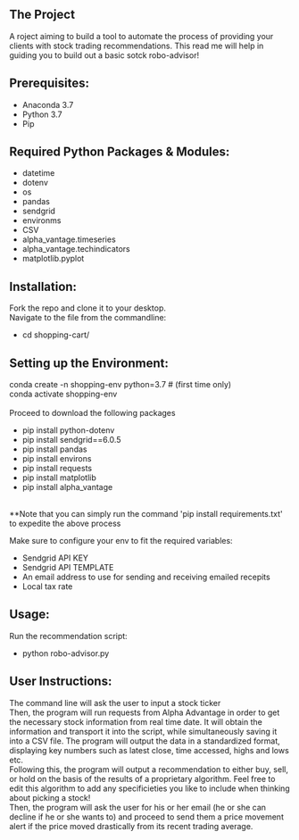 ## The Project
A roject aiming to build a tool to automate the process of providing your clients with stock trading recommendations. This read me will help in guiding you to build out a basic sotck robo-advisor!


## Prerequisites:
- Anaconda 3.7 <br />
- Python 3.7 <br />
- Pip

## Required Python Packages & Modules:
- datetime <br />
- dotenv <br />
- os <br />
- pandas <br />
- sendgrid <br />
- environms <br />
- CSV <br />
- alpha_vantage.timeseries <br />
- alpha_vantage.techindicators <br />
- matplotlib.pyplot <br />


## Installation:

Fork the repo and clone it to your desktop. <br />
Navigate to the file from the commandline: <br />
- cd shopping-cart/ <br />

## Setting up the Environment:
conda create -n shopping-env python=3.7 # (first time only) <br />
conda activate shopping-env <br />
<br />
Proceed to download the following packages <br />
- pip install python-dotenv <br />
- pip install sendgrid==6.0.5 <br />
- pip install pandas <br />
- pip install environs <br />
- pip install requests <br />
- pip install matplotlib <br />
- pip install alpha_vantage <br />

<br />
**Note that you can simply run the command 'pip install requirements.txt' to expedite the above process
<br />

Make sure to configure your env to fit the required variables: <br />
- Sendgrid API KEY <br />
- Sendgrid API TEMPLATE <br />
- An email address to use for sending and receiving emailed recepits <br />
- Local tax rate <br />


## Usage:
Run the recommendation script: <br />
- python robo-advisor.py  <br />

## User Instructions:
The command line will ask the user to input a stock ticker <br />
Then, the program will run requests from Alpha Advantage in order to get the necessary stock information from real time date. It will obtain the information and transport it into the script, while simultaneously saving it into a CSV file. The program will output the data in a standardized format, displaying key numbers such as latest close, time accessed, highs and lows etc. <br />
Following this, the program will output a recommendation to either buy, sell, or hold on the basis of the results of a proprietary algorithm. Feel free to edit this algorithm to add any specificieties you like to include when thinking about picking a stock! <br />
Then, the program will ask the user for his or her email (he or she can decline if he or she wants to) and proceed to send them a price movement alert if the price moved drastically from its recent trading average. <br />





